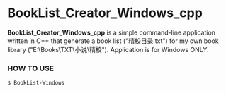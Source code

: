 BookList_Creator_Windows_cpp
===========

**BookList_Creator_Windows_cpp** is a simple command-line application written in C++ that generate a book list ("精校目录.txt") for my own book library ("E:\Books\TXT\小说\精校").
Application is for Windows ONLY.

### HOW TO USE

```bash
$ BookList-Windows
```